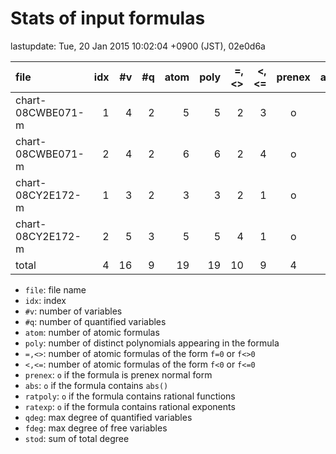 
# Stats of input formulas

lastupdate: Tue, 20 Jan 2015 10:02:04 +0900 (JST), 02e0d6a

|                  file|idx|#v|#q|atom|poly|=,<>|<,<=|prenex|abs|ratpoly|ratexp|qdeg|fdeg|stod|
|:----|--:|--:|--:|--:|--:|--:|--:|:-:|:-:|:-:|:-:|--:|--:|--:|
|chart-08CWBE071-m     | 1| 4| 2|  5| 5| 2| 3|o| | | | 1| 1|10|
|chart-08CWBE071-m     | 2| 4| 2|  6| 6| 2| 4|o| | | | 1| 1|10|
|chart-08CY2E172-m     | 1| 3| 2|  3| 3| 2| 1|o| | | | 2| 1|10|
|chart-08CY2E172-m     | 2| 5| 3|  5| 5| 4| 1|o| | | | 2| 1|18|
|total                 | 4|16| 9| 19|19|10| 9|4|0|0|0| 6| 4|48|

- `file`: file name
- `idx`: index
- `#v`: number of variables
- `#q`: number of quantified variables
- `atom`: number of atomic formulas
- `poly`: number of distinct polynomials appearing in the formula
- `=,<>`: number of atomic formulas of the form `f=0` or `f<>0`
- `<,<=`: number of atomic formulas of the form `f<0` or `f<=0`
- `prenex`: `o` if the formula is prenex normal form
- `abs`: `o` if the formula contains `abs()`
- `ratpoly`: `o` if the formula contains rational functions
- `ratexp`: `o` if the formula contains rational exponents
- `qdeg`: max degree of quantified variables
- `fdeg`: max degree of free variables
- `stod`: sum of total degree

